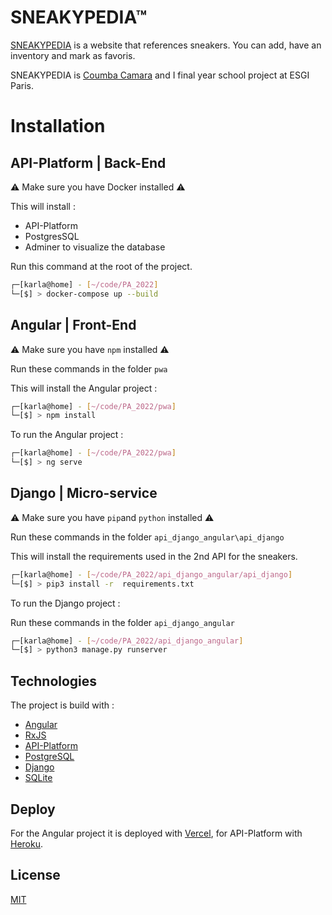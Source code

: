 # SNEAKYPEDIA™

[SNEAKYPEDIA](https://www.sneakies.rocks) is a website that references sneakers. You can add, have an inventory and mark as favoris.

SNEAKYPEDIA is [Coumba Camara](https://github.com/kumatata) and I final year school project at ESGI Paris.

# Installation

## API-Platform | Back-End

⚠️ Make sure you have Docker installed ⚠️

This will install :

- API-Platform
- PostgresSQL
- Adminer to visualize the database

Run this command at the root of the project.

```bash
┌─[karla@home] - [~/code/PA_2022]
└─[$] > docker-compose up --build
```

## Angular | Front-End
⚠️ Make sure you have `npm` installed ⚠️

Run these commands in the folder `pwa`

This will install the Angular project :

```bash
┌─[karla@home] - [~/code/PA_2022/pwa]
└─[$] > npm install
```

To run the Angular project :

```bash
┌─[karla@home] - [~/code/PA_2022/pwa]
└─[$] > ng serve
```

## Django | Micro-service
⚠️ Make sure you have `pip`and `python` installed ⚠️

Run these commands in the folder `api_django_angular\api_django`


This will install the requirements used in the 2nd API for the sneakers.

```bash
┌─[karla@home] - [~/code/PA_2022/api_django_angular/api_django]
└─[$] > pip3 install -r  requirements.txt
```

To run the Django project :

Run these commands in the folder `api_django_angular`

```bash
┌─[karla@home] - [~/code/PA_2022/api_django_angular]
└─[$] > python3 manage.py runserver
```

## Technologies

The project is build with :

- [Angular](https://angular.io/)
- [RxJS](https://rxjs.dev/)
- [API-Platform](https://api-platform.com/)
- [PostgreSQL](https://www.postgresql.org/)
- [Django](https://www.djangoproject.com/)
- [SQLite](https://www.sqlite.org/index.html)


## Deploy 

For the Angular project it is deployed with [Vercel](https://vercel.com/), for API-Platform with [Heroku](https://www.heroku.com/). 

## License

[MIT](https://choosealicense.com/licenses/mit/)
